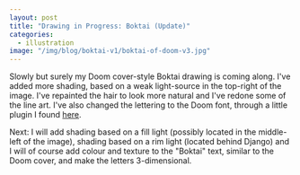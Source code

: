 ```yaml
---
layout: post
title: "Drawing in Progress: Boktai (Update)"
categories:
  - illustration
image: "/img/blog/boktai-v1/boktai-of-doom-v3.jpg"
---
```

Slowly but surely my Doom cover-style Boktai drawing is coming along. I've added more shading, based on a weak light-source in the top-right of the image. I've repainted the hair to look more natural and I've redone some of the line art. I've also changed the lettering to the Doom font, through a little plugin I found [here](http://fontmeme.com/doom-font/).

Next: I will add shading based on a fill light (possibly located in the middle-left of the image), shading based on a rim light (located behind Django) and I will of course add colour and texture to the "Boktai" text, similar to the Doom cover, and make the letters 3-dimensional.
